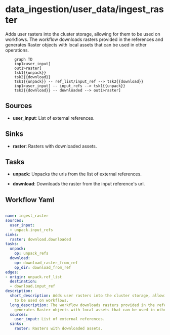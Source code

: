 # data_ingestion/user_data/ingest_raster

Adds user rasters into the cluster storage, allowing for them to be used on workflows. The workflow downloads rasters provided in the references and generates Raster objects with local assets that can be used in other operations.

```{mermaid}
    graph TD
    inp1>user_input]
    out1>raster]
    tsk1{{unpack}}
    tsk2{{download}}
    tsk1{{unpack}} -- ref_list/input_ref --> tsk2{{download}}
    inp1>user_input] -- input_refs --> tsk1{{unpack}}
    tsk2{{download}} -- downloaded --> out1>raster]
```

## Sources

- **user_input**: List of external references.

## Sinks

- **raster**: Rasters with downloaded assets.

## Tasks

- **unpack**: Unpacks the urls from the list of external references.

- **download**: Downloads the raster from the input reference's url.

## Workflow Yaml

```yaml

name: ingest_raster
sources:
  user_input:
  - unpack.input_refs
sinks:
  raster: download.downloaded
tasks:
  unpack:
    op: unpack_refs
  download:
    op: download_raster_from_ref
    op_dir: download_from_ref
edges:
- origin: unpack.ref_list
  destination:
  - download.input_ref
description:
  short_description: Adds user rasters into the cluster storage, allowing for them
    to be used on workflows.
  long_description: The workflow downloads rasters provided in the references and
    generates Raster objects with local assets that can be used in other operations.
  sources:
    user_input: List of external references.
  sinks:
    raster: Rasters with downloaded assets.


```